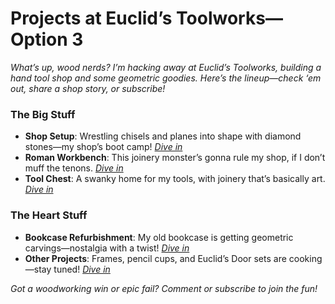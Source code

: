 # Projects at Euclid’s Toolworks—Option 3

*What’s up, wood nerds? I’m hacking away at Euclid’s Toolworks, building a hand tool shop and some geometric goodies. Here’s the lineup—check ‘em out, share a shop story, or subscribe!*

### The Big Stuff
- **Shop Setup**: Wrestling chisels and planes into shape with diamond stones—my shop’s boot camp! *[Dive in](/projects/shop-setup)*  
- **Roman Workbench**: This joinery monster’s gonna rule my shop, if I don’t muff the tenons. *[Dive in](../projects/roman-workbench)*  
- **Tool Chest**: A swanky home for my tools, with joinery that’s basically art. *[Dive in](/projects/tool-chest)*  

### The Heart Stuff
- **Bookcase Refurbishment**: My old bookcase is getting geometric carvings—nostalgia with a twist! *[Dive in](/projects/bookcase)*  
- **Other Projects**: Frames, pencil cups, and Euclid’s Door sets are cooking—stay tuned! *[Dive in](/projects/other-projects)*  

*Got a woodworking win or epic fail? Comment or subscribe to join the fun!*